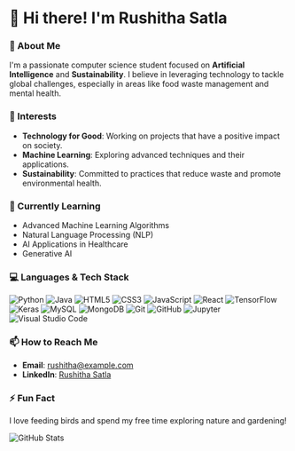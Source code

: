 # 👋 Hi there! I'm Rushitha Satla

### 🌱 About Me
I'm a passionate computer science student focused on **Artificial Intelligence** and **Sustainability**. I believe in leveraging technology to tackle global challenges, especially in areas like food waste management and mental health.

### 👀 Interests
- **Technology for Good**: Working on projects that have a positive impact on society.
- **Machine Learning**: Exploring advanced techniques and their applications.
- **Sustainability**: Committed to practices that reduce waste and promote environmental health.

### 🚀 Currently Learning
- Advanced Machine Learning Algorithms
- Natural Language Processing (NLP)
- AI Applications in Healthcare
- Generative AI

### 💻 Languages & Tech Stack
![Python](https://img.shields.io/badge/Python-3776AB?style=flat&logo=python&logoColor=white) 
![Java](https://img.shields.io/badge/Java-007396?style=flat&logo=java&logoColor=white) 
![HTML5](https://img.shields.io/badge/HTML5-E34F26?style=flat&logo=html5&logoColor=white) 
![CSS3](https://img.shields.io/badge/CSS3-1572B6?style=flat&logo=css3&logoColor=white) 
![JavaScript](https://img.shields.io/badge/JavaScript-F7DF1E?style=flat&logo=javascript&logoColor=black) 
![React](https://img.shields.io/badge/React-61DAFB?style=flat&logo=react&logoColor=black) 
![TensorFlow](https://img.shields.io/badge/TensorFlow-FF6F20?style=flat&logo=tensorflow&logoColor=white) 
![Keras](https://img.shields.io/badge/Keras-D00000?style=flat&logo=keras&logoColor=white) 
![MySQL](https://img.shields.io/badge/MySQL-4479A1?style=flat&logo=mysql&logoColor=white) 
![MongoDB](https://img.shields.io/badge/MongoDB-47A248?style=flat&logo=mongodb&logoColor=white) 
![Git](https://img.shields.io/badge/Git-F05032?style=flat&logo=git&logoColor=white) 
![GitHub](https://img.shields.io/badge/GitHub-181717?style=flat&logo=github&logoColor=white) 
![Jupyter](https://img.shields.io/badge/Jupyter-F37626?style=flat&logo=jupyter&logoColor=white) 
![Visual Studio Code](https://img.shields.io/badge/Visual%20Studio%20Code-007ACC?style=flat&logo=visual-studio-code&logoColor=white)



### 📫 How to Reach Me
- **Email**: rushitha@example.com
- **LinkedIn**: [Rushitha Satla](https://www.linkedin.com/in/rushitha-satla-62baa01bb/)

### ⚡ Fun Fact
I love feeding birds and spend my free time exploring nature and gardening!



![GitHub Stats](https://github-readme-stats.vercel.app/api?username=RushithaSatla&show_icons=true&hide_border=true&theme=radical)
